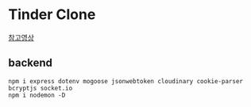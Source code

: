 # Tinder Clone
[참고영상](https://youtu.be/o-XOBJRNeqk?si=DxnPPqeivz2_uNX9)

## backend
```
npm i express dotenv mogoose jsonwebtoken cloudinary cookie-parser bcryptjs socket.io
npm i nodemon -D
```